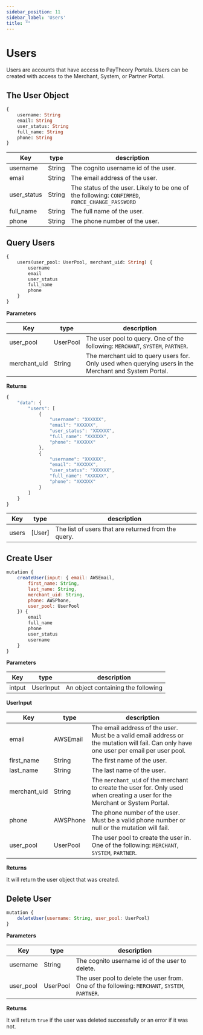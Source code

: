 ```yaml
---
sidebar_position: 11
sidebar_label: 'Users'
title: ""
---
```


# Users

Users are accounts that have access to PayTheory Portals. Users can be created with access to the Merchant, System, or Partner Portal.

## The User Object
```graphql
{
    username: String
    email: String
    user_status: String
    full_name: String
    phone: String
}
```

|Key                |type         |       description                     |
|-------------------|-------------|---------------------------------------|     
|username           |String       |The cognito username id of the user.|
|email              |String       |The email address of the user.|
|user_status        |String       |The status of the user. Likely to be one of the following: `CONFIRMED`, `FORCE_CHANGE_PASSWORD`|
|full_name          |String       |The full name of the user.|
|phone              |String       |The phone number of the user.|



## Query Users
```graphql
{
    users(user_pool: UserPool, merchant_uid: String) {
        username
        email
        user_status
        full_name
        phone
    }
}
```

**Parameters**

|Key                |type         |       description                     |
|-------------------|-------------|---------------------------------------|     
|user_pool          |UserPool     |The user pool to query. One of the following: `MERCHANT`, `SYSTEM`, `PARTNER`.|
|merchant_uid       |String       |The merchant uid to query users for. Only used when querying users in the Merchant and System Portal.|


**Returns**

```js
{
    "data": {
        "users": [
            {
                "username": "XXXXXX",
                "email": "XXXXXX",
                "user_status": "XXXXXX",
                "full_name": "XXXXXX",
                "phone": "XXXXXX"
            },
            {
                "username": "XXXXXX",
                "email": "XXXXXX",
                "user_status": "XXXXXX",
                "full_name": "XXXXXX",
                "phone": "XXXXXX"
            }
        ]
    }
}
```

|Key                |type         |       description                     |
|-------------------|-------------|---------------------------------------|     
|users              |[User]       |The list of users that are returned from the query.|

## Create User
```js
mutation {
    createUser(input: { email: AWSEmail,
        first_name: String,
        last_name: String,
        merchant_uid: String,
        phone: AWSPhone,
        user_pool: UserPool
    }) {
        email
        full_name
        phone
        user_status
        username
    }
}
```

**Parameters**

|Key                |type         |       description                     |
|-------------------|-------------|---------------------------------------|     
|intput             |UserInput    |An object containing the following|

**UserInput**

|Key                |type         |       description                     |
|-------------------|-------------|---------------------------------------|     
|email              |AWSEmail     |The email address of the user. Must be a valid email address or the mutation will fail. Can only have one user per email per user pool.|
|first_name         |String       |The first name of the user.|
|last_name          |String       |The last name of the user.|
|merchant_uid       |String       |The `merchant_uid` of the merchant to create the user for. Only used when creating a user for the Merchant or System Portal.|
|phone              |AWSPhone     |The phone number of the user. Must be a valid phone number or null or the mutation will fail.|
|user_pool          |UserPool     |The user pool to create the user in. One of the following: `MERCHANT`, `SYSTEM`, `PARTNER`.|

**Returns**

It will return the user object that was created.

## Delete User
```js
mutation {
    deleteUser(username: String, user_pool: UserPool)
}
```

**Parameters**

|Key                |type         |       description                     |
|-------------------|-------------|---------------------------------------|     
|username           |String       |The cognito username id of the user to delete.|
|user_pool          |UserPool     |The user pool to delete the user from. One of the following: `MERCHANT`, `SYSTEM`, `PARTNER`.|

**Returns**

It will return `true` if the user was deleted successfully or an error if it was not.
